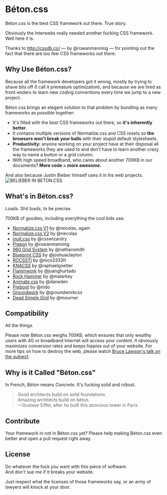 # Béton.css

Béton.css is the best CSS framework out there. True story.

Obviously the Interwebs really needed another fucking CSS framework. Well here it is.

Thanks to <http://cssdb.co/> — by @rowanmanning — for pointing out the fact that there are too few CSS frameworks out there.

## Why Use Béton.css?

Because all the framework developers got it wrong, mostly by trying to shave bits off (I call it premature optimization), and because we are tired as front-enders to learn new coding conventions every time we jump to a new project.

Béton.css brings an elegant solution to that problem by bundling as many frameworks as possible together:

- It's filled with the best CSS frameworks out there, so **it's inherently better**.
- It contains multiple versions of Normalize.css and CSS resets so **the browsers won't break your balls** with their stupid default stylesheets.
- **Productivity:** anyone working on your project have at their disposal all the frameworks they are used to and don't have to learn another crazy way to name a button or a grid column.
- With high speed broadband, who cares about another 700KB in our documents? **More code = more awesome.**

And also because Justin Bieber himself uses it in his web projects.  
![BELIEBER IN BETON.CSS](http://cdn.memegenerator.net/instances/400x/37014858.jpg)

## What's in Béton.css?

Loads. Shit loads, to be precise.

700KB of goodies, including everything the cool kids use:

- [Normalize.css V1](https://github.com/necolas/normalize.css/tree/v1) by @necolas, again
- [Normalize.css V2](https://github.com/necolas/normalize.css) by @necolas
- [inuit.css](https://github.com/csswizardry/inuit.css) by @csswizardry
- [Pigeon](https://github.com/rowanmanning/pigeon) by @rowanmanning
- [960 Grid System](https://github.com/nathansmith/960-Grid-System) by @nathansmith
- [Blueprint CSS](https://github.com/joshuaclayton/blueprint-css) by @joshuaclayton
- [ROCSSTI](https://github.com/nico3333fr/ROCSSTI) by @nico3333fr
- [KNACSS](https://github.com/raphaelgoetter/KNACSS) by @raphaelgoetter
- [Flaminwork](https://github.com/juanghurtado/flaminwork) by @juanghurtado
- [Rock Hammer](https://github.com/malarkey/rock-hammer) by @malarkey
- [Animate.css](https://github.com/daneden/animate.css) by @daneden
- [Preboot](https://github.com/mdo/preboot) by @mdo
- [Groundwork](https://github.com/groundworkcss/groundwork) by @groundworkcss
- [Dead Simple Grid](https://github.com/mourner/dead-simple-grid) by @mourner

## Compatibility

All the things.

Please note Béton.css weighs 700KB, which ensures that only wealthy users with 4G or broadband Internet will access your content. It obviously maximizes conversion rates and keeps hippies out of your website. For more tips on how to destroy the web, please watch [Bruce Lawson's talk on the subject](https://vimeo.com/32673398).

## Why is it Called  "Béton.css"

In French, *Béton* means *Concrete*. It's fucking solid and robust.

> Good architects build on solid foundations.  
> Amazing architects build on béton.  
> —Gustave Eiffel, after he built this atrocious tower in Paris

## Contribute

Your framework in not in Béton.css yet?
Please help making Béton.css even better and open a pull request right away.

## License

Do whatever the fuck you want with this piece of software.  
And don't sue me if it breaks your website.

Just respect what the licenses of those frameworks say, or an army of lawyers will knock at your door.
